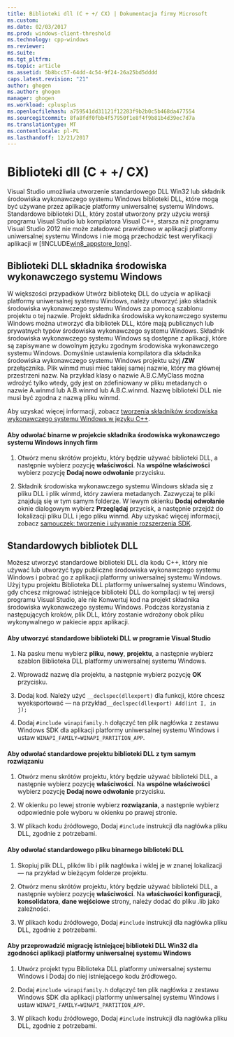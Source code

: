 ```yaml
---
title: Biblioteki dll (C + +/ CX) | Dokumentacja firmy Microsoft
ms.custom: 
ms.date: 02/03/2017
ms.prod: windows-client-threshold
ms.technology: cpp-windows
ms.reviewer: 
ms.suite: 
ms.tgt_pltfrm: 
ms.topic: article
ms.assetid: 5b8bcc57-64dd-4c54-9f24-26a25bd5dddd
caps.latest.revision: "21"
author: ghogen
ms.author: ghogen
manager: ghogen
ms.workload: cplusplus
ms.openlocfilehash: a759541dd31121f12283f9b2b0c5b468da477554
ms.sourcegitcommit: 8fa8fdf0fbb4f57950f1e8f4f9b81b4d39ec7d7a
ms.translationtype: MT
ms.contentlocale: pl-PL
ms.lasthandoff: 12/21/2017
---
```

# <a name="dlls-ccx"></a>Biblioteki dll (C + +/ CX)
Visual Studio umożliwia utworzenie standardowego DLL Win32 lub składnik środowiska wykonawczego systemu Windows biblioteki DLL, które mogą być używane przez aplikacje platformy uniwersalnej systemu Windows. Standardowe biblioteki DLL, który został utworzony przy użyciu wersji programu Visual Studio lub kompilatora Visual C++, starsza niż programu Visual Studio 2012 nie może załadować prawidłowo w aplikacji platformy uniwersalnej systemu Windows i nie mogą przechodzić test weryfikacji aplikacji w [!INCLUDE[win8_appstore_long](../cppcx/includes/win8-appstore-long-md.md)].  
  
## <a name="windows-runtime-component-dlls"></a>Biblioteki DLL składnika środowiska wykonawczego systemu Windows  
 W większości przypadków Utwórz bibliotekę DLL do użycia w aplikacji platformy uniwersalnej systemu Windows, należy utworzyć jako składnik środowiska wykonawczego systemu Windows za pomocą szablonu projektu o tej nazwie. Projekt składnika środowiska wykonawczego systemu Windows można utworzyć dla bibliotek DLL, które mają publicznych lub prywatnych typów środowiska wykonawczego systemu Windows. Składnik środowiska wykonawczego systemu Windows są dostępne z aplikacji, które są zapisywane w dowolnym języku zgodnym środowiska wykonawczego systemu Windows. Domyślnie ustawienia kompilatora dla składnika środowiska wykonawczego systemu Windows projektu użyj **/ZW** przełącznika. Plik winmd musi mieć takiej samej nazwie, który ma głównej przestrzeni nazw. Na przykład klasy o nazwie A.B.C.MyClass można wdrożyć tylko wtedy, gdy jest on zdefiniowany w pliku metadanych o nazwie A.winmd lub A.B.winmd lub A.B.C.winmd. Nazwę biblioteki DLL nie musi być zgodna z nazwą pliku winmd.  
  
 Aby uzyskać więcej informacji, zobacz [tworzenia składników środowiska wykonawczego systemu Windows w języku C++](/MicrosoftDocs/windows-uwp/blob/docs/windows-apps-src/winrt-components/creating-windows-runtime-components-in-cpp.md).  
  
#### <a name="to-reference-a-third-party-windows-runtime-component-binary-in-your-project"></a>Aby odwołać binarne w projekcie składnika środowiska wykonawczego systemu Windows innych firm  
  
1.  Otwórz menu skrótów projektu, który będzie używać biblioteki DLL, a następnie wybierz pozycję **właściwości**. Na **wspólne właściwości** wybierz pozycję **Dodaj nowe odwołanie** przycisku.  
  
2.  Składnik środowiska wykonawczego systemu Windows składa się z pliku DLL i plik winmd, który zawiera metadanych. Zazwyczaj te pliki znajdują się w tym samym folderze. W lewym okienku **Dodaj odwołanie** oknie dialogowym wybierz **Przeglądaj** przycisk, a następnie przejdź do lokalizacji pliku DLL i jego pliku winmd. Aby uzyskać więcej informacji, zobacz [samouczek: tworzenie i używanie rozszerzenia SDK](http://msdn.microsoft.com/en-us/001e2fca-3d56-43ab-a5e0-0561d085679f).  
  
## <a name="standard-dlls"></a>Standardowych bibliotek DLL  
 Możesz utworzyć standardowe biblioteki DLL dla kodu C++, który nie używać lub utworzyć typy publiczne środowiska wykonawczego systemu Windows i pobrać go z aplikacji platformy uniwersalnej systemu Windows. Użyj typu projektu Biblioteka DLL platformy uniwersalnej systemu Windows, gdy chcesz migrować istniejące biblioteki DLL do kompilacji w tej wersji programu Visual Studio, ale nie Konwertuj kod na projekt składnika środowiska wykonawczego systemu Windows. Podczas korzystania z następujących kroków, plik DLL, który zostanie wdrożony obok pliku wykonywalnego w pakiecie appx aplikacji.  
  
#### <a name="to-create-a-standard-dll-in-visual-studio"></a>Aby utworzyć standardowe biblioteki DLL w programie Visual Studio  
  
1.  Na pasku menu wybierz **pliku**, **nowy**, **projektu**, a następnie wybierz szablon Biblioteka DLL platformy uniwersalnej systemu Windows.  
  
2.  Wprowadź nazwę dla projektu, a następnie wybierz pozycję **OK** przycisku.  
  
3.  Dodaj kod. Należy użyć `__declspec(dllexport)` dla funkcji, które chcesz wyeksportować — na przykład`__declspec(dllexport) Add(int I, in j);`  
  
4.  Dodaj `#include winapifamily.h` dołączyć ten plik nagłówka z zestawu Windows SDK dla aplikacji platformy uniwersalnej systemu Windows i ustaw `WINAPI_FAMILY=WINAPI_PARTITION_APP`.  
  
#### <a name="to-reference-a-standard-dll-project-from-the-same-solution"></a>Aby odwołać standardowe projektu biblioteki DLL z tym samym rozwiązaniu  
  
1.  Otwórz menu skrótów projektu, który będzie używać biblioteki DLL, a następnie wybierz pozycję **właściwości**. Na **wspólne właściwości** wybierz pozycję **Dodaj nowe odwołanie** przycisku.  
  
2.  W okienku po lewej stronie wybierz **rozwiązania**, a następnie wybierz odpowiednie pole wyboru w okienku po prawej stronie.  
  
3.  W plikach kodu źródłowego, Dodaj `#include` instrukcji dla nagłówka pliku DLL, zgodnie z potrzebami.  
  
#### <a name="to-reference-a-standard-dll-binary"></a>Aby odwołać standardowego pliku binarnego biblioteki DLL  
  
1.  Skopiuj plik DLL, plików lib i plik nagłówka i wklej je w znanej lokalizacji — na przykład w bieżącym folderze projektu.  
  
2.  Otwórz menu skrótów projektu, który będzie używać biblioteki DLL, a następnie wybierz pozycję **właściwości**. Na **właściwości konfiguracji**, **konsolidatora**, **dane wejściowe** strony, należy dodać do pliku .lib jako zależności.  
  
3.  W plikach kodu źródłowego, Dodaj `#include` instrukcji dla nagłówka pliku DLL, zgodnie z potrzebami.  
  
#### <a name="to-migrate-an-existing-win32-dll-for-universal-windows-platform-app-compatibility"></a>Aby przeprowadzić migrację istniejącej biblioteki DLL Win32 dla zgodności aplikacji platformy uniwersalnej systemu Windows  
  
1.  Utwórz projekt typu Biblioteka DLL platformy uniwersalnej systemu Windows i Dodaj do niej istniejącego kodu źródłowego.  
  
2.  Dodaj `#include winapifamily.h` dołączyć ten plik nagłówka z zestawu Windows SDK dla aplikacji platformy uniwersalnej systemu Windows i ustaw `WINAPI_FAMILY=WINAPI_PARTITION_APP`.  
  
3.  W plikach kodu źródłowego, Dodaj `#include` instrukcji dla nagłówka pliku DLL, zgodnie z potrzebami.  
  

